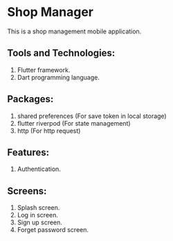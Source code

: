 # Shop Manager

This is a shop management mobile application.

## Tools and Technologies:
1. Flutter framework.
2. Dart programming language.

## Packages:
1. shared preferences (For save token in local storage)
2. flutter riverpod (For state management)
3. http (For http request)

## Features:
1. Authentication.


## Screens:
1. Splash screen.
2. Log in screen.
3. Sign up screen.
4. Forget password screen.

